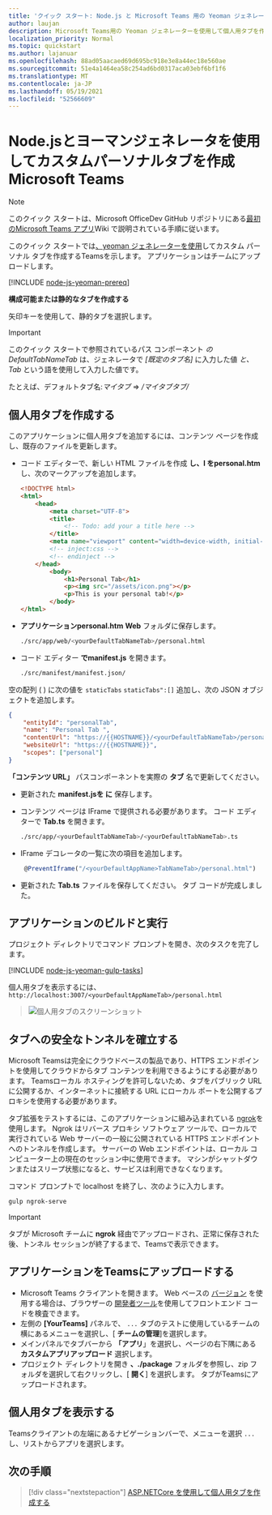 ```yaml
---
title: 'クイック スタート: Node.js と Microsoft Teams 用の Yeoman ジェネレーターを使用してカスタム 個人用タブを作成します。'
author: laujan
description: Microsoft Teams用の Yeoman ジェネレーターを使用して個人用タブを作成するためのクイック スタート ガイドです。
localization_priority: Normal
ms.topic: quickstart
ms.author: lajanuar
ms.openlocfilehash: 88ad05aacaed69d695bc918e3e8a44ec18e560ae
ms.sourcegitcommit: 51e4a1464ea58c254ad6bd0317aca03ebf6bf1f6
ms.translationtype: MT
ms.contentlocale: ja-JP
ms.lasthandoff: 05/19/2021
ms.locfileid: "52566609"
---
```

# <a name="create-a-custom-personal-tab-using-nodejs-and-the-yeoman-generator-for-microsoft-teams"></a>Node.jsとヨーマンジェネレータを使用してカスタムパーソナルタブを作成Microsoft Teams

>[!NOTE]
>このクイック スタートは、Microsoft OfficeDev GitHub リポジトリにある[最初のMicrosoft Teams アプリ](https://github.com/OfficeDev/generator-teams/wiki/Build-Your-First-Microsoft-Teams-App)Wiki で説明されている手順に従います。

このクイック スタートでは[、yeoman ジェネレーターを使用](https://github.com/OfficeDev/generator-teams/wiki/Build-Your-First-Microsoft-Teams-App)してカスタム パーソナル タブを作成するTeamsを示します。 アプリケーションはチームにアップロードします。

[!INCLUDE [node-js-yeoman-prereq](~/includes/tabs/node-js-yeoman-prereq.md)]

**構成可能または静的なタブを作成する**

矢印キーを使用して、静的タブを選択します。

>[!IMPORTANT]
>このクイック スタートで参照されているパス コンポーネント *の DefaultTabNameTab* は、ジェネレータで *[既定のタブ名]* に入力した値 *と、Tab* という語を使用して入力した値です。
>
>たとえば、デフォルトタブ名:*マイタブ*  =>  */マイタブタブ/*

## <a name="create-your-personal-tab"></a>個人用タブを作成する

このアプリケーションに個人用タブを追加するには、コンテンツ ページを作成し、既存のファイルを更新します。

- コード エディターで、新しい HTML ファイルを作成 **し、l をpersonal.htm** し、次のマークアップを追加します。

    ```html
    <!DOCTYPE html>
    <html>
        <head>
            <meta charset="UTF-8">
            <title>
                <!-- Todo: add your a title here -->
            </title>
            <meta name="viewport" content="width=device-width, initial-scale=1.0">
            <!-- inject:css -->
            <!-- endinject -->
        </head>
            <body>
                <h1>Personal Tab</h1>
                <p><img src="/assets/icon.png"></p>
                <p>This is your personal tab!</p>
            </body>
    </html>
    ```

- **アプリケーションpersonal.htm** **Web** フォルダに保存します。

    ```bash
    ./src/app/web/<yourDefaultTabNameTab>/personal.html
    ```

- コード エディター **でmanifest.js** を開きます。

    ```bash
    ./src/manifest/manifest.json/
    ```

空の配列 ( ) に次の値を `staticTabs` `staticTabs":[]` 追加し、次の JSON オブジェクトを追加します。

```json
{
    "entityId": "personalTab",
    "name": "Personal Tab ",
    "contentUrl": "https://{{HOSTNAME}}/<yourDefaultTabNameTab>/personal.html",
    "websiteUrl": "https://{{HOSTNAME}}",
    "scopes": ["personal"]
}

```

**「コンテンツ URL」** パスコンポーネントを実際の **タブ** 名で更新してください。

- 更新された **manifest.jsを に** 保存します。

- コンテンツ ページは IFrame で提供される必要があります。 コード エディターで **Tab.ts** を開きます。

    ```bash
    ./src/app/<yourDefaultTabNameTab>/<yourDefaultTabNameTab>.ts
    ```

- IFrame デコレータの一覧に次の項目を追加します。

    ```typescript
     @PreventIframe("/<yourDefaultAppName>TabNameTab>/personal.html")
    ```

- 更新された **Tab.ts** ファイルを保存してください。 タブ コードが完成しました。

## <a name="build-and-run-your-application"></a>アプリケーションのビルドと実行

プロジェクト ディレクトリでコマンド プロンプトを開き、次のタスクを完了します。

[!INCLUDE [node-js-yeoman-gulp-tasks](~/includes/tabs/node-js-yeoman-gulp-tasks.md)]

個人用タブを表示するには、 `http://localhost:3007/<yourDefaultAppNameTab>/personal.html`

>![個人用タブのスクリーンショット](/microsoftteams/platform/assets/images/tab-images/personalTab.PNG)

## <a name="establish-a-secure-tunnel-to-your-tab"></a>タブへの安全なトンネルを確立する

Microsoft Teamsは完全にクラウドベースの製品であり、HTTPS エンドポイントを使用してクラウドからタブ コンテンツを利用できるようにする必要があります。 Teamsローカル ホスティングを許可しないため、タブをパブリック URL に公開するか、インターネットに接続する URL にローカル ポートを公開するプロキシを使用する必要があります。

タブ拡張をテストするには、このアプリケーションに組み込まれている [ngrok](https://ngrok.com/docs)を使用します。 Ngrok はリバース プロキシ ソフトウェア ツールで、ローカルで実行されている Web サーバーの一般に公開されている HTTPS エンドポイントへのトンネルを作成します。 サーバーの Web エンドポイントは、ローカル コンピューター上の現在のセッション中に使用できます。 マシンがシャットダウンまたはスリープ状態になると、サービスは利用できなくなります。

コマンド プロンプトで localhost を終了し、次のように入力します。

```bash
gulp ngrok-serve
```

> [!IMPORTANT]
> タブが Microsoft チームに **ngrok** 経由でアップロードされ、正常に保存された後、トンネル セッションが終了するまで、Teamsで表示できます。

## <a name="upload-your-application-to-teams"></a>アプリケーションをTeamsにアップロードする

- Microsoft Teams クライアントを開きます。 Web ベースの [バージョン](https://teams.microsoft.com) を使用する場合は、ブラウザーの [開発者ツール](~/tabs/how-to/developer-tools.md)を使用してフロントエンド コードを検査できます。
- 左側の **[YourTeams]** パネルで、 `...` タブのテストに使用しているチームの横にあるメニューを選択し、[ **チームの管理**]を選択します。
- メインパネルでタブバーから **「アプリ**」を選択し、ページの右下隅にある **カスタムアプリアップロード** 選択します。
- プロジェクト ディレクトリを開き **、./package** フォルダを参照し、zip フォルダを選択して右クリックし、[ **開く**] を選択します。 タブがTeamsにアップロードされます。

## <a name="view-your-personal-tabs"></a>個人用タブを表示する

Teamsクライアントの左端にあるナビゲーションバーで、メニューを選択 `...` し、リストからアプリを選択します。

## <a name="next-step"></a>次の手順

> [!div class="nextstepaction"]
> [ASP.NETCore を使用して個人用タブを作成する](~/tabs/quickstarts/create-personal-tab-dotnet-core.md)

